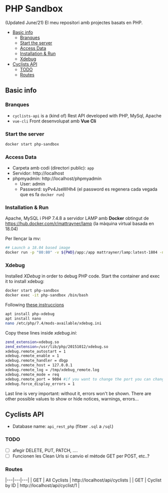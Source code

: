 # PHP Sandbox
(Updated June/21)
El meu repositori amb projectes basats en PHP.

<!-- toc -->

- [Basic info](#basic-info)
  * [Branques](#branques)
  * [Start the server](#start-the-server)
  * [Access Data](#access-data)
  * [Installation & Run](#installation--run)
  * [Xdebug](#xdebug)
- [Cyclists API](#cyclists-api)
  * [TODO](#todo)
  * [Routes](#routes)

<!-- tocstop -->

## Basic info
### Branques
- `cyclists-api` is a (kind of) Rest API developed with PHP, MySql, Apache
- `vue-cli` Front desenvolupat amb **Vue Cli**

### Start the server
```bash
docker start php-sandbox
```

### Access Data
- Carpeta amb codi (directori public): `app`
- Servidor: http://localhost
- phpmyadmin: http://localhost/phpmyadmin
  - User: admin
  - Password:  syPv4JseWHh4  (el password es regenera cada vegada que es fa `docker run`)

### Installation & Run
Apache, MySQL i PHP 7.4.8 a servidor LAMP amb **Docker** obtingut de https://hub.docker.com/r/mattrayner/lamp (la màquina virtual basada en 18.04)

Per llençar la mv:
```bash
## Launch a 18.04 based image
docker run -p "80:80" -v ${PWD}/app:/app mattrayner/lamp:latest-1804 -name php-sandbox
```

### Xdebug
Installed _XDebug_ in order to debug PHP code. Start the container and exec it to install xdebug:

```bash
docker start php-sandbox
docker exec -it php-sandbox /bin/bash
```

Following [these instruccions](https://stackoverflow.com/questions/53133005/how-to-install-xdebug-on-ubuntu)

```bash
apt install php-xdebug
apt install nano
nano /etc/php/7.4/mods-available/xdebug.ini
```

Copy these lines inside _xdebug.ini_:

```bash
zend_extension=xdebug.so
zend_extension=/usr/lib/php/20151012/xdebug.so
xdebug.remote_autostart = 1
xdebug.remote_enable = 1
xdebug.remote_handler = dbgp
xdebug.remote_host = 127.0.0.1
xdebug.remote_log = /tmp/xdebug_remote.log
xdebug.remote_mode = req
xdebug.remote_port = 9004 #if you want to change the port you can change
xdebug.force_display_errors = 1
```
Last line is very important: without it, errors won't be shown. There are other possible values to show or hide notices, warnings, errors...

## Cyclists API
- Database name: `api_rest_php` (fitxer `.sql` a `/sql`)

### TODO
- [ ] afegir DELETE, PUT, PATCH, ....
- [ ] Funcionen les Clean Urls si canvio el mètode GET per POST, etc..?

### Routes
|---|---|---|
| GET | All Cyclists | http://localhost/api/cyclists |
| GET | Cyclist by ID | http://localhost/api/cyclist/1 |